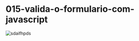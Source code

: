 # 015-valida-o-formulario-com-javascript
![sdaifhpds](https://user-images.githubusercontent.com/73972922/171924585-7e3d4399-c5ab-4798-a398-075ccf36a2f9.gif)
